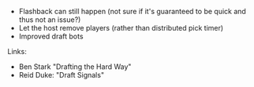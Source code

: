 

- Flashback can still happen (not sure if it's guaranteed to be quick and thus not an issue?)
- Let the host remove players (rather than distributed pick timer)
- Improved draft bots


Links:

- Ben Stark "Drafting the Hard Way"
- Reid Duke: "Draft Signals"

